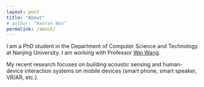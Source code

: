 ```yaml
---
layout: post
title: "About"
# author: "Haoran Wan"
permalink: /about/
---
```


I am a PhD student in the Department of Computer Science and Technology at Nanjing University. I am working with Professor [Wei Wang](https://cs.nju.edu.cn/ww/).

My recent research focuses on building acoustic sensing and human-device interaction systems on mobile devices (smart phone, smart speaker, VR/AR, etc.).